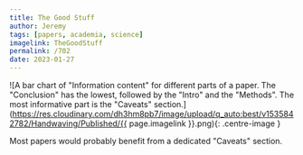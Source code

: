 ```yaml
---
title: The Good Stuff
author: Jeremy
tags: [papers, academia, science]
imagelink: TheGoodStuff
permalink: /702
date: 2023-01-27
---
```


![A bar chart of "Information content" for different parts of a paper. The "Conclusion" has the lowest, followed by the "Intro" and the "Methods". The most informative part is the "Caveats" section.](https://res.cloudinary.com/dh3hm8pb7/image/upload/q_auto:best/v1535842782/Handwaving/Published/{{ page.imagelink }}.png){: .centre-image }

Most papers would probably benefit from a dedicated "Caveats" section.
